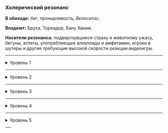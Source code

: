 
### Холерический резонанс

**В обиходе:** бег, пронырливость, *Велоситас*.

**Владеют:** Бруха, Тореадор, Бану Хаким.

**Носители резонанса:** подвергнувшиеся страху и животному ужасу, бегуны, атлеты, употребляющие алкалоиды и амфетамин, игроки в шутеры и другие требующие высокой скорости реакции видеоигры.

___

<details>
<summary>Уровень 1</summary>

### ● Кошачья ловкость

=
- **Стоимость**: —
- **Дайспул**: —
- **Система**: Вампир автоматически проходит все проверки *Ловкости* или *Атлетики*, связанные с удержанием равновесия, шагом и бегом по лестницам, натянутым тросам и т. д., если они способны выдержать его вес.
- **Длительность**: Пассивно

___

### ● Быстрые рефлексы

- **Стоимость**: —
- **Дайспул**: —
- **Система**: у вампира нет штрафа к защите при отсутствии укрытия во время уворота от летящих в него стрел или пуль. В свой ход во время боя вампир может бесплатно выполнить одно минорное действие (стоимостью в **2** дайса).
- **Длительность**: Пассивно
</details>

___

<details>
<summary>Уровень 2</summary>

### ●● Ускорение 🍷

- **Стоимость**: 1 пробуждение крови
- **Дайспул**: —
- **Система**: Уровень *Стремительности* добавляется ко всем небоевым проверкам *Ловкости*. Раз в ход вампир может добавить свой уровень *Стремительности* к броску защиты *Ловкость* + *Атлетика*.
- **Длительность**: 1 сцена

</details>

___

<details>
<summary>Уровень 3</summary>

### ●●● Рывок 🍷

- **Стоимость**: 1 пробуждение крови
- **Дайспул**: *Ловкость* + *Атлетика*
- **Система**: Вампир перемещается по прямой линии на расстояние до **50 метров**, сохраняя при этом способность атаковать или выполнить действие в этот же ход (если на пути есть препятствия, необходимо выполнить соответствующую проверку). Считается, что на начало хода этот вампир уже находится в ближнем бою.
- **Длительность**: 1 ход

___

### ●●● Преодоление 🍷

- **Стоимость**: 1 пробуждение крови
- **Дайспул**: *Ловкость* + *Атлетика*
- **Система**: Вампир выполняет проверку с диапазоном сложности от **3** (для ровной поверхности с трением) до **6** (для гладкой, вертикальной поверхности либо воды). Каждый сдвиг на успехе указывает на расстояние, которое вампир пробегает с огромной скоростью (**0** сдвигов — для близкой цели, **1** — на одну дальше и т. д.). Переместиться больше чем на 30 этажей вверх или на 60 метров по воде невозможно.
- **Длительность**: 1 ход

</details>

___

<details>
<summary>Уровень 4</summary>

### ●●●● Глоток устремления 🍷

- **Стоимость**: 1 пробуждение крови
- **Дайспул**: —
- **Система**: Поглощение 1 единицы крови из вампира с активированной силой позволяет временно получить половину *Стремительности* вампира, округленную вниз. Выпивший кровь приобретает те же способности, что и вампир-донор, ограничиваясь уровнем полученной *Стремительности*.
- **Длительность**: Одна ночь для гулей, до следующей кормёжки или до *Голода 5* для вампиров

___

### ●●●● Несбиваемый прицел 🍷 (👁‍🗨 ●●)

- **Стоимость**: 1 пробуждение крови
- **Дайспул**: —
- **Система**: При использовании перед стрелковой атакой цель не может защититься или уклониться — бросок выполняется против статической сложности **1**. Цель со **Стремительностью 5** может отменить эту способность, выполнив 1 пробуждение крови.
- **Длительность**: 1 атака
</details>

___

<details>
<summary>Уровень 5</summary>

### ●●●●● Молниеносный удар 🍷

- **Стоимость**: 1 пробуждение крови
- **Дайспул**: —
- **Система**: При использовании перед атакой руками или холодным оружием цель не может защититься или уклониться — бросок выполняется против статической сложности **1**. Цель со **Стремительностью 5** может отменить эту способность, выполнив 1 пробуждение крови.
- **Длительность**: 1 атака

___

### ●●●●● Быстрее времени 🍷

- **Стоимость**: 1 пробуждение крови
- **Дайспул**: —
- **Система**: Игрок может попытаться *предупредить* нарратив, сделав ретроспективную заявку для своего персонажа (обойти почти успешную засаду, успеть пробежать в почти захлопнувшуюся дверь, избежать взрыва), способную уложиться в несколько секунд. Рассказчик может потребовать выполнить какой-либо проверку.
- **Длительность**: примерно 1 действие
</details>
___